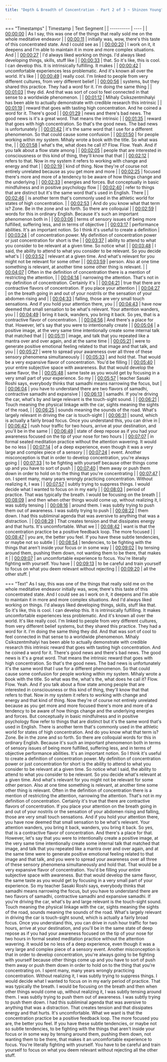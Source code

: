 ```yaml
---
title: "Depth & Breadth of Concentration - Part 2 of 3 ~ Shinzen Young"

---
```

=== "Timestamps"
    | Timestamp | Text Segment |
    | ---------- | ----  |
    | [00:00:00](https://www.youtube.com/watch?v=E-jZE9jDfKQ&t=0) |  As I say, this was one of the things that really sold me on the whole meditative endeavor |
    | [00:00:11](https://www.youtube.com/watch?v=E-jZE9jDfKQ&t=11) |  initially was, wow, there's this taste of this concentrated state. And I could see as |
    | [00:00:20](https://www.youtube.com/watch?v=E-jZE9jDfKQ&t=20) |  I work on it, it deepens and I'm able to maintain it in more and more complex situations. And |
    | [00:00:27](https://www.youtube.com/watch?v=E-jZE9jDfKQ&t=27) |  I'd always liked working on things. I'd always liked developing things, skills, stuff like |
    | [00:00:33](https://www.youtube.com/watch?v=E-jZE9jDfKQ&t=33) |  that. So it's like, this is cool. I can develop this. It is intrinsically fulfilling. It makes |
    | [00:00:42](https://www.youtube.com/watch?v=E-jZE9jDfKQ&t=42) |  uncomfortable experiences less problematic. And it's known all over the world. It's like |
    | [00:00:49](https://www.youtube.com/watch?v=E-jZE9jDfKQ&t=49) |  really cool. I'm linked to people from very different cultures, from very different belief |
    | [00:00:56](https://www.youtube.com/watch?v=E-jZE9jDfKQ&t=56) |  systems, but they shared this practice. They had a word for it. I'm doing the same thing |
    | [00:01:03](https://www.youtube.com/watch?v=E-jZE9jDfKQ&t=63) |  they did. And that was sort of cool to feel connected in that sense to a worldwide phenomenon. |
    | [00:01:12](https://www.youtube.com/watch?v=E-jZE9jDfKQ&t=72) |  Mihaly Csikszentmihalyi has been able to actually demonstrate with credible research this intrinsic |
    | [00:01:19](https://www.youtube.com/watch?v=E-jZE9jDfKQ&t=79) |  reward that goes with tasting high concentration. And he coined a word for it. There's good |
    | [00:01:29](https://www.youtube.com/watch?v=E-jZE9jDfKQ&t=89) |  news and there's bad news. The good news is it's a great word. That means the intrinsic |
    | [00:01:35](https://www.youtube.com/watch?v=E-jZE9jDfKQ&t=95) |  reward that goes with high concentration. So that's the good news. The bad news is unfortunately |
    | [00:01:42](https://www.youtube.com/watch?v=E-jZE9jDfKQ&t=102) |  it's the same word that I use for a different phenomenon. So that could cause some confusion |
    | [00:01:50](https://www.youtube.com/watch?v=E-jZE9jDfKQ&t=110) |  for people working within my system. Mihaly wrote a book with the title. So what was the, |
    | [00:01:58](https://www.youtube.com/watch?v=E-jZE9jDfKQ&t=118) |  what's the, what does he call it? Flow. Flow. Yeah. And if you talk about a flow state among |
    | [00:02:05](https://www.youtube.com/watch?v=E-jZE9jDfKQ&t=125) |  people that are interested in consciousness or this kind of thing, they'll know that that |
    | [00:02:12](https://www.youtube.com/watch?v=E-jZE9jDfKQ&t=132) |  refers to that. Now in my system it refers to working with change and energy and that |
    | [00:02:19](https://www.youtube.com/watch?v=E-jZE9jDfKQ&t=139) |  kind of thing. Now they're of course not entirely unrelated because as you get more and more |
    | [00:02:25](https://www.youtube.com/watch?v=E-jZE9jDfKQ&t=145) |  focused there's more and more of a tendency to be aware of how things change and the underlying |
    | [00:02:33](https://www.youtube.com/watch?v=E-jZE9jDfKQ&t=153) |  energies and forces. But conceptually in basic mindfulness and in positive psychology flow |
    | [00:02:40](https://www.youtube.com/watch?v=E-jZE9jDfKQ&t=160) |  refer to things that are distinct but it's the same word that's used in English. There |
    | [00:02:46](https://www.youtube.com/watch?v=E-jZE9jDfKQ&t=166) |  is another term that's commonly used in the athletic world for states of high concentration. |
    | [00:02:53](https://www.youtube.com/watch?v=E-jZE9jDfKQ&t=173) |  And do you know what that term is? Zone. Be in the zone and so forth. So there are colloquial |
    | [00:02:59](https://www.youtube.com/watch?v=E-jZE9jDfKQ&t=179) |  words for this in ordinary English. Because it's such an important phenomenon both in |
    | [00:03:06](https://www.youtube.com/watch?v=E-jZE9jDfKQ&t=186) |  terms of sensory issues of being more fulfilled, suffering less, and in terms of objective |
    | [00:03:17](https://www.youtube.com/watch?v=E-jZE9jDfKQ&t=197) |  performance abilities. It's an important notion. So I think it's useful to create a definition |
    | [00:03:24](https://www.youtube.com/watch?v=E-jZE9jDfKQ&t=204) |  of concentration power. My definition of concentration power or just concentration for short is the |
    | [00:03:37](https://www.youtube.com/watch?v=E-jZE9jDfKQ&t=217) |  ability to attend to what you consider to be relevant at a given time. So notice what |
    | [00:03:48](https://www.youtube.com/watch?v=E-jZE9jDfKQ&t=228) |  I said, the ability to attend to what you consider to be relevant. So you decide what's |
    | [00:03:52](https://www.youtube.com/watch?v=E-jZE9jDfKQ&t=232) |  relevant at a given time. And what's relevant for you might not be relevant for some other |
    | [00:03:59](https://www.youtube.com/watch?v=E-jZE9jDfKQ&t=239) |  person. Also at one time something is relevant, at another time some other thing is relevant. |
    | [00:04:07](https://www.youtube.com/watch?v=E-jZE9jDfKQ&t=247) |  Often in the definition of concentration there is a mention of restricting the attention, |
    | [00:04:14](https://www.youtube.com/watch?v=E-jZE9jDfKQ&t=254) |  narrowing the attention. That's not in my definition of concentration. Certainly it's |
    | [00:04:21](https://www.youtube.com/watch?v=E-jZE9jDfKQ&t=261) |  true that there are contractive flavors of concentration. If you place your attention |
    | [00:04:27](https://www.youtube.com/watch?v=E-jZE9jDfKQ&t=267) |  on the breath going in and out of your nostrils or the sensation of your abdomen rising and |
    | [00:04:33](https://www.youtube.com/watch?v=E-jZE9jDfKQ&t=273) |  falling, those are very small touch sensations. And if you hold your attention there, you |
    | [00:04:43](https://www.youtube.com/watch?v=E-jZE9jDfKQ&t=283) |  have now deemed that small sensation to be what's relevant. Your attention wanders, you |
    | [00:04:49](https://www.youtube.com/watch?v=E-jZE9jDfKQ&t=289) |  bring it back, wanders, you bring it back. So yes, that is a contractive flavor of concentration. |
    | [00:04:56](https://www.youtube.com/watch?v=E-jZE9jDfKQ&t=296) |  And there's a place for that. However, let's say that you were to intentionally create |
    | [00:05:04](https://www.youtube.com/watch?v=E-jZE9jDfKQ&t=304) |  a positive image, at the very same time intentionally create some internal talk that matched that |
    | [00:05:11](https://www.youtube.com/watch?v=E-jZE9jDfKQ&t=311) |  image, and talk that you repeated like a mantra over and over again, and at the same time |
    | [00:05:21](https://www.youtube.com/watch?v=E-jZE9jDfKQ&t=321) |  were to generate positive emotional feeling related to that image and that talk, and you |
    | [00:05:27](https://www.youtube.com/watch?v=E-jZE9jDfKQ&t=327) |  were to spread your awareness over all three of these sensory phenomena simultaneously |
    | [00:05:33](https://www.youtube.com/watch?v=E-jZE9jDfKQ&t=333) |  and hold that. That would be a very expansive flavor of concentration. You'd be filling |
    | [00:05:40](https://www.youtube.com/watch?v=E-jZE9jDfKQ&t=340) |  your entire subjective space with awareness. But that would develop the same flavor, the |
    | [00:05:48](https://www.youtube.com/watch?v=E-jZE9jDfKQ&t=348) |  same taste as you would get by focusing in a very small part of your experience. So my |
    | [00:05:57](https://www.youtube.com/watch?v=E-jZE9jDfKQ&t=357) |  teacher Sasaki Roshi says, everybody thinks that samadhi means narrowing the focus, but |
    | [00:06:04](https://www.youtube.com/watch?v=E-jZE9jDfKQ&t=364) |  you have to understand there are two flavors of samadhi, contractive samadhi and expansive |
    | [00:06:13](https://www.youtube.com/watch?v=E-jZE9jDfKQ&t=373) |  samadhi. If you're driving the car, what's by and large relevant is the touch-sight sound. |
    | [00:06:21](https://www.youtube.com/watch?v=E-jZE9jDfKQ&t=381) |  Touch meaning the physical linkage with the car, sights meaning the sights of the road, |
    | [00:06:25](https://www.youtube.com/watch?v=E-jZE9jDfKQ&t=385) |  sounds meaning the sounds of the road. What's largely relevant in driving the car is touch-sight |
    | [00:06:31](https://www.youtube.com/watch?v=E-jZE9jDfKQ&t=391) |  sound, which is actually a fairly broad focus. Once you understand this, you can drive in |
    | [00:06:42](https://www.youtube.com/watch?v=E-jZE9jDfKQ&t=402) |  rush hour traffic for two hours, arrive at your destination, and you'll be in the same |
    | [00:06:49](https://www.youtube.com/watch?v=E-jZE9jDfKQ&t=409) |  state of deep repose as if you had your awareness focused on the tip of your nose for two hours |
    | [00:07:07](https://www.youtube.com/watch?v=E-jZE9jDfKQ&t=427) |  in formal seated meditation practice without the attention wavering. It would be no less |
    | [00:07:14](https://www.youtube.com/watch?v=E-jZE9jDfKQ&t=434) |  of a deep experience, even though it was a very large and complex piece of a sensory |
    | [00:07:24](https://www.youtube.com/watch?v=E-jZE9jDfKQ&t=444) |  event. Another misconception is that in order to develop concentration, you're always going |
    | [00:07:33](https://www.youtube.com/watch?v=E-jZE9jDfKQ&t=453) |  to be fighting with yourself because other things come up and you have to sort of push |
    | [00:07:40](https://www.youtube.com/watch?v=E-jZE9jDfKQ&t=460) |  them away or push them down in order to hold on to the thing that you're concentrating |
    | [00:07:47](https://www.youtube.com/watch?v=E-jZE9jDfKQ&t=467) |  on. I spent many, many years wrongly practicing concentration. Without realizing it, I was |
    | [00:07:57](https://www.youtube.com/watch?v=E-jZE9jDfKQ&t=477) |  subtly trying to suppress things. I would decide what I wanted to focus on in my early |
    | [00:08:03](https://www.youtube.com/watch?v=E-jZE9jDfKQ&t=483) |  period of practice. That was typically the breath. I would be focusing on the breath |
    | [00:08:09](https://www.youtube.com/watch?v=E-jZE9jDfKQ&t=489) |  and then when other things would come up, without realizing it, I was subtly tensing |
    | [00:08:16](https://www.youtube.com/watch?v=E-jZE9jDfKQ&t=496) |  around them. I was subtly trying to push them out of awareness. I was subtly trying to push |
    | [00:08:22](https://www.youtube.com/watch?v=E-jZE9jDfKQ&t=502) |  them down. I had this subliminal agenda that was aversive to anything that was a distraction. |
    | [00:08:29](https://www.youtube.com/watch?v=E-jZE9jDfKQ&t=509) |  That creates tension and that dissipates energy and that hurts. It's uncomfortable. What we |
    | [00:08:42](https://www.youtube.com/watch?v=E-jZE9jDfKQ&t=522) |  want is that the concentration practice be a positive feedback loop. The more focused |
    | [00:08:47](https://www.youtube.com/watch?v=E-jZE9jDfKQ&t=527) |  you are, the better you feel. If you have these subtle tendencies, or maybe not so subtle |
    | [00:08:54](https://www.youtube.com/watch?v=E-jZE9jDfKQ&t=534) |  tendencies, to be fighting with the things that aren't inside your focus or in some way |
    | [00:09:02](https://www.youtube.com/watch?v=E-jZE9jDfKQ&t=542) |  by tensing around them, pushing them down, not wanting them to be there, that makes it |
    | [00:09:07](https://www.youtube.com/watch?v=E-jZE9jDfKQ&t=547) |  an uncomfortable experience to focus. You're literally fighting with yourself. You have |
    | [00:09:13](https://www.youtube.com/watch?v=E-jZE9jDfKQ&t=553) |  to be careful and train yourself to focus on what you deem relevant without rejecting |
    | [00:09:20](https://www.youtube.com/watch?v=E-jZE9jDfKQ&t=560) |  all the other stuff. |

=== "Text"
     As I say, this was one of the things that really sold me on the whole meditative endeavor initially was, wow, there's this taste of this concentrated state. And I could see as I work on it, it deepens and I'm able to maintain it in more and more complex situations. And I'd always liked working on things. I'd always liked developing things, skills, stuff like that. So it's like, this is cool. I can develop this. It is intrinsically fulfilling. It makes uncomfortable experiences less problematic. And it's known all over the world. It's like really cool. I'm linked to people from very different cultures, from very different belief systems, but they shared this practice. They had a word for it. I'm doing the same thing they did. And that was sort of cool to feel connected in that sense to a worldwide phenomenon. Mihaly Csikszentmihalyi has been able to actually demonstrate with credible research this intrinsic reward that goes with tasting high concentration. And he coined a word for it. There's good news and there's bad news. The good news is it's a great word. That means the intrinsic reward that goes with high concentration. So that's the good news. The bad news is unfortunately it's the same word that I use for a different phenomenon. So that could cause some confusion for people working within my system. Mihaly wrote a book with the title. So what was the, what's the, what does he call it? Flow. Flow. Yeah. And if you talk about a flow state among people that are interested in consciousness or this kind of thing, they'll know that that refers to that. Now in my system it refers to working with change and energy and that kind of thing. Now they're of course not entirely unrelated because as you get more and more focused there's more and more of a tendency to be aware of how things change and the underlying energies and forces. But conceptually in basic mindfulness and in positive psychology flow refer to things that are distinct but it's the same word that's used in English. There is another term that's commonly used in the athletic world for states of high concentration. And do you know what that term is? Zone. Be in the zone and so forth. So there are colloquial words for this in ordinary English. Because it's such an important phenomenon both in terms of sensory issues of being more fulfilled, suffering less, and in terms of objective performance abilities. It's an important notion. So I think it's useful to create a definition of concentration power. My definition of concentration power or just concentration for short is the ability to attend to what you consider to be relevant at a given time. So notice what I said, the ability to attend to what you consider to be relevant. So you decide what's relevant at a given time. And what's relevant for you might not be relevant for some other person. Also at one time something is relevant, at another time some other thing is relevant. Often in the definition of concentration there is a mention of restricting the attention, narrowing the attention. That's not in my definition of concentration. Certainly it's true that there are contractive flavors of concentration. If you place your attention on the breath going in and out of your nostrils or the sensation of your abdomen rising and falling, those are very small touch sensations. And if you hold your attention there, you have now deemed that small sensation to be what's relevant. Your attention wanders, you bring it back, wanders, you bring it back. So yes, that is a contractive flavor of concentration. And there's a place for that. However, let's say that you were to intentionally create a positive image, at the very same time intentionally create some internal talk that matched that image, and talk that you repeated like a mantra over and over again, and at the same time were to generate positive emotional feeling related to that image and that talk, and you were to spread your awareness over all three of these sensory phenomena simultaneously and hold that. That would be a very expansive flavor of concentration. You'd be filling your entire subjective space with awareness. But that would develop the same flavor, the same taste as you would get by focusing in a very small part of your experience. So my teacher Sasaki Roshi says, everybody thinks that samadhi means narrowing the focus, but you have to understand there are two flavors of samadhi, contractive samadhi and expansive samadhi. If you're driving the car, what's by and large relevant is the touch-sight sound. Touch meaning the physical linkage with the car, sights meaning the sights of the road, sounds meaning the sounds of the road. What's largely relevant in driving the car is touch-sight sound, which is actually a fairly broad focus. Once you understand this, you can drive in rush hour traffic for two hours, arrive at your destination, and you'll be in the same state of deep repose as if you had your awareness focused on the tip of your nose for two hours in formal seated meditation practice without the attention wavering. It would be no less of a deep experience, even though it was a very large and complex piece of a sensory event. Another misconception is that in order to develop concentration, you're always going to be fighting with yourself because other things come up and you have to sort of push them away or push them down in order to hold on to the thing that you're concentrating on. I spent many, many years wrongly practicing concentration. Without realizing it, I was subtly trying to suppress things. I would decide what I wanted to focus on in my early period of practice. That was typically the breath. I would be focusing on the breath and then when other things would come up, without realizing it, I was subtly tensing around them. I was subtly trying to push them out of awareness. I was subtly trying to push them down. I had this subliminal agenda that was aversive to anything that was a distraction. That creates tension and that dissipates energy and that hurts. It's uncomfortable. What we want is that the concentration practice be a positive feedback loop. The more focused you are, the better you feel. If you have these subtle tendencies, or maybe not so subtle tendencies, to be fighting with the things that aren't inside your focus or in some way by tensing around them, pushing them down, not wanting them to be there, that makes it an uncomfortable experience to focus. You're literally fighting with yourself. You have to be careful and train yourself to focus on what you deem relevant without rejecting all the other stuff.